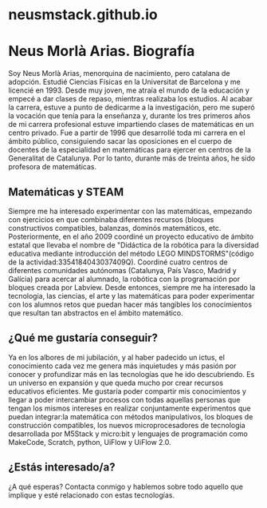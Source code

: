 # neusmstack.github.io
# Neus Morlà Arias. Biografía

Soy Neus Morlà Arias, menorquina de nacimiento, pero catalana de adopción. Estudié Ciencias Físicas en la Universitat de Barcelona y me licencié en 1993. Desde muy joven, me atraía el mundo de la educación y empecé a dar clases de repaso, mientras realizaba los estudios. Al acabar la carrera, estuve a punto de dedicarme a la investigación, pero me superó la vocación que tenía para la enseñanza y, durante los tres primeros años de mi carrera profesional estuve impartiendo clases de matemáticas en un centro privado. Fue a partir de 1996 que desarrollé toda mi carrera en el ámbito público, consiguiendo sacar las oposiciones en el cuerpo de docentes de la especialidad en matemáticas para ejercer en centros de la Generalitat de Catalunya. Por lo tanto, durante más de treinta años, he sido profesora de matemáticas.

## Matemáticas y STEAM

Siempre me ha interesado experimentar con las matemáticas, empezando con ejercicios en que combinaba diferentes recursos (bloques constructivos compatibles, balanzas, dominós matemáticos, etc. Posteriormente, en el año 2009 coordiné un proyecto educativo de ámbito estatal que llevaba el nombre de "Didáctica de la robótica para la diversidad educativa mediante introducción del método LEGO MINDSTORMS"(código de la actividad:3354184043037409Q). Coordiné cuatro centros de diferentes comunidades autónomas (Catalunya, País Vasco, Madrid y Galícia) para acercar al alumnado, la robótica con la programación por bloques creada por Labview. Desde entonces, siempre me ha interesado la tecnologia, las ciencias, el arte y las matemáticas para poder experimentar con los alumnos retos que puedan hacer más tangibles los conocimientos que resultan tan abstractos en el ámbito matemático.

## ¿Qué me gustaría conseguir?

Ya en los albores de mi jubilación, y al haber padecido un ictus, el conocimiento cada vez me genera más inquietudes y más pasión por conocer y profundizar más en las tecnologías que he ido descubriendo. Es un universo en expansión y que queda mucho por crear recursos educativos eficientes. Me gustaría poder compartir mis conocimientos y llegar a poder intercambiar procesos con todas aquellas personas que tengan los mismos intereses en realizar conjuntamente experimentos que puedan integrar:la matemática con métodos manipulativos, los bloques de construcción compatibles, los nuevos microprocesadores de tecnologia desarrollada por M5Stack y micro:bit y lenguajes de programación como MakeCode, Scratch, python, UiFlow y UiFlow 2.0.

## ¿Estás interesado/a?

¿A qué esperas? Contacta conmigo y hablemos sobre todo aquello que implique y esté relacionado con estas tecnologías.
